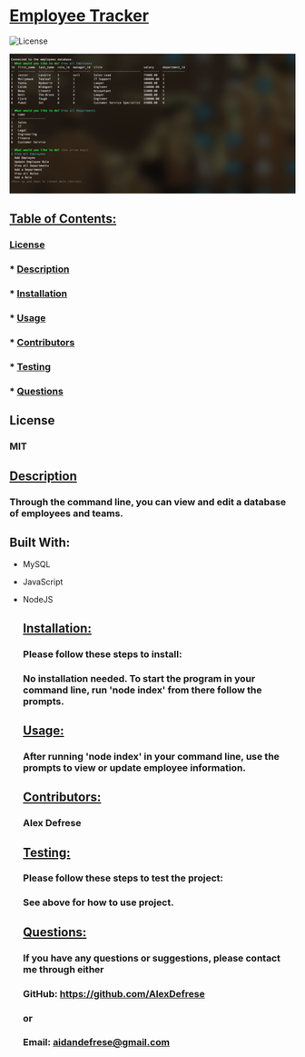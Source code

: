   # <u>Employee Tracker</u>

  ![License](https://img.shields.io/badge/License-MIT-green.svg)
  
  ![Defrese employee tracker Screenshot](./assets%20/Employee-Tracker-Screenshot.png)

  ## <u>Table of Contents:</u>
  ### [License](#license)
  ### * [Description](#description)
  ### * [Installation](#install)
  ### * [Usage](#usage)
  ### * [Contributors](#contributors)
  ### * [Testing](#testing)
  ### * [Questions](#questions)

  ## License
  ### MIT

  ## <u>Description</u>
  ### Through the command line, you can view and edit a database of employees and teams. 

  ## Built With:
- MySQL
- JavaScript
- NodeJS

  ## <u>Installation:</u>
  ### Please follow these steps to install:
  ### No installation needed. To start the program in your command line, run 'node index' from there follow the prompts.

  ## <u>Usage:</u>
  ### After running 'node index' in your command line, use the prompts to view or update employee information.

  ## <u>Contributors:</u> 
  ### Alex Defrese

  ## <u>Testing:</u>
  ### Please follow these steps to test the project:
  ### See above for how to use project. 

  ## <u>Questions:</u> 
  ### If you have any questions or suggestions, please contact me through either
  ### GitHub: https://github.com/AlexDefrese
  ### or
  ### Email: aidandefrese@gmail.com
